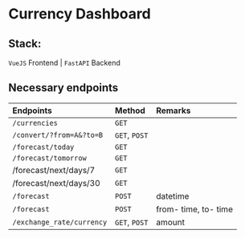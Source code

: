 # Currency Dashboard

## Stack:

`VueJS` Frontend | `FastAPI` Backend

## Necessary endpoints

|**Endpoints**|**Method**|**Remarks**|
|:------------|:---------|:----------|
|`/currencies`|`GET`||
|`/convert/?from=A&?to=B`|`GET`, `POST`||
|`/forecast/today`|`GET`||
|`/forecast/tomorrow`|`GET`||
|/forecast/next/days/7|`GET`||
|/forecast/next/days/30|`GET`||
|`/forecast`|`POST`|datetime|
|`/forecast`|`POST`|from- time, to- time|
|`/exchange_rate/currency`|`GET`, `POST`|amount|
